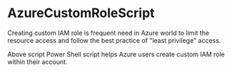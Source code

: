 # AzureCustomRoleScript
Creating custom IAM role is frequent need in Azure world to limit the resource access and follow the best practice of "least privilege" access.

Above script Power Shell script helps Azure users create custom IAM role within their account.
